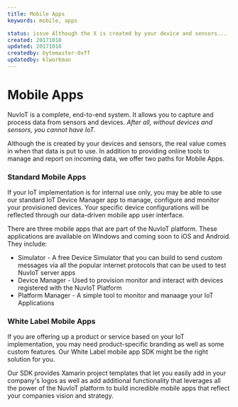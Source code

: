 ```yaml
---
title: Mobile Apps
keywords: mobile, apps

status: issue Although the X is created by your device and sensors...
created: 20171018
updated: 20171018
createdby: bytemaster-0xff
updatedby: klworkman
---
```


# Mobile Apps

NuvIoT is a complete, end-to-end system. It allows you to capture and process data from sensors and devices.  *After all, without devices and sensors, you cannot have IoT.*

Although the is created by your devices and sensors, the real value comes in when that data is put to use.  In addition to providing online tools to manage and report on incoming data, we offer two paths for Mobile Apps.

### Standard Mobile Apps
  
If your IoT implementation is for internal use only, you may be able to use our standard IoT Device Manager app to manage, 
configure and monitor your provisioned devices.  Your specific device configurations will be reflected through our
data-driven mobile app user interface.

There are three mobile apps that are part of the NuvIoT platform.  These applications are available on Windows and coming soon to iOS and Android.  They include:

 * Simulator - A free Device Simulator that you can build to send custom messages via all the popular internet protocols that can be used to test NuvIoT server apps  
 * Device Manager - Used to provision monitor and interact with devices registered with the NuvIoT Platform  
 * Platform Manager - A simple tool to monitor and manaage your IoT Applications  

 ### White Label Mobile Apps
  
If you are offering up a product or service based on your IoT implementation, you may need product-specific branding as well as some custom features.  Our White Label mobile app SDK might be the right solution for you.

Our SDK provides Xamarin project templates that let you easily add in your company's logos as well as add additional functionality that leverages all the power of the NuvIoT platform to build incredible mobile apps that reflect your companies vision and strategy.

